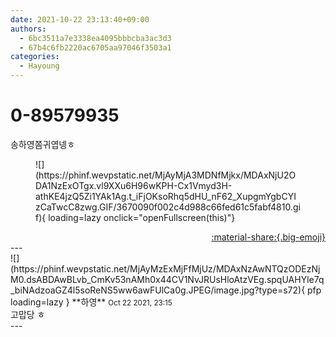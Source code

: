 ```yaml
---
date: 2021-10-22 23:13:40+09:00
authors:
  - 6bc3511a7e3338ea4095bbbcba3ac3d3
  - 67b4c6fb2220ac6705aa97046f3503a1
categories:
  - Hayoung
---
```


# 0-89579935

<div class="post-container" markdown="1">
<div class="content-container md-sidebar__scrollwrap" markdown="1">

송하영쫌귀엽넹ㅎ
<figure markdown="1">
![](https://phinf.wevpstatic.net/MjAyMjA3MDNfMjkx/MDAxNjU2ODA1NzExOTgx.vl9XXu6H96wKPH-Cx1Vmyd3H-athKE4jzQ5Zi1YAk1Ag.t_iFjOKsoRhq5dHU_nF62_XupgmYgbCYIzCaTwcC8zwg.GIF/3670090f002c4d988c66fed61c5fabf4810.gif){ loading=lazy onclick="openFullscreen(this)"}
</figure>


</div>
</div>

<div style="text-align: right;" markdown="1">
<a href="https://weverse.io/fromis9/fanpost/0-89579935" style="text-align: right;">:material-share:{.big-emoji}</a>
</div>
---

<div class="comments-container md-sidebar__scrollwrap" markdown="1">
<div class="comment" markdown="1">
<div class='id-container' markdown="1">
![](https://phinf.wevpstatic.net/MjAyMzExMjFfMjUz/MDAxNzAwNTQzODEzNjM0.dsABDAwBLvb_CmKv53nAMh0x44CV1NvJRUsHloAtzVEg.spqUAHYle7q_biNAdzoaGZ4l5soReNS5ww6awFUlCa0g.JPEG/image.jpg?type=s72){ pfp loading=lazy }
**<span class="artist">하영</span>** <small>Oct 22 2021, 23:15</small><br>
</div>
<div class='comment-body' markdown="1">
고맙당 ㅎ
</div>
</div>
</div>
---

